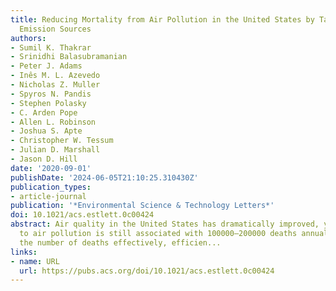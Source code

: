 ```yaml
---
title: Reducing Mortality from Air Pollution in the United States by Targeting Specific
  Emission Sources
authors:
- Sumil K. Thakrar
- Srinidhi Balasubramanian
- Peter J. Adams
- Inês M. L. Azevedo
- Nicholas Z. Muller
- Spyros N. Pandis
- Stephen Polasky
- C. Arden Pope
- Allen L. Robinson
- Joshua S. Apte
- Christopher W. Tessum
- Julian D. Marshall
- Jason D. Hill
date: '2020-09-01'
publishDate: '2024-06-05T21:10:25.310430Z'
publication_types:
- article-journal
publication: '*Environmental Science & Technology Letters*'
doi: 10.1021/acs.estlett.0c00424
abstract: Air quality in the United States has dramatically improved, yet exposure
  to air pollution is still associated with 100000–200000 deaths annually. Reducing
  the number of deaths effectively, efficien...
links:
- name: URL
  url: https://pubs.acs.org/doi/10.1021/acs.estlett.0c00424
---
```

